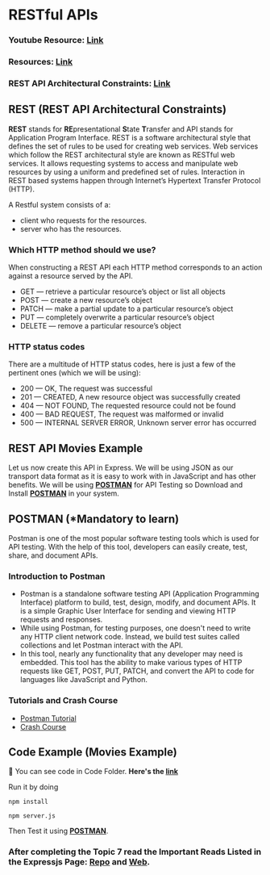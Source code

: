 # RESTful APIs

### Youtube Resource: [Link](https://youtu.be/vjf774RKrLc)

### Resources: [Link](https://www.tutorialspoint.com/expressjs/expressjs_restful_apis.htm)

### REST API Architectural Constraints: [Link](https://www.geeksforgeeks.org/rest-api-architectural-constraints/)

## REST (REST API Architectural Constraints)

**REST** stands for **RE**presentational **S**tate **T**ransfer and API stands for Application Program Interface. REST is a software architectural style that defines the set of rules to be used for creating web services. Web services which follow the REST architectural style are known as RESTful web services. It allows requesting systems to access and manipulate web resources by using a uniform and predefined set of rules. Interaction in REST based systems happen through Internet’s Hypertext Transfer Protocol (HTTP).

A Restful system consists of a:

- client who requests for the resources.
- server who has the resources.

### Which HTTP method should we use?

When constructing a REST API each HTTP method corresponds to an action against a resource served by the API.

- GET — retrieve a particular resource’s object or list all objects
- POST — create a new resource’s object
- PATCH — make a partial update to a particular resource’s object
- PUT — completely overwrite a particular resource’s object
- DELETE — remove a particular resource’s object

### HTTP status codes

There are a multitude of HTTP status codes, here is just a few of the pertinent ones (which we will be using):

- 200 — OK, The request was successful
- 201 — CREATED, A new resource object was successfully created
- 404 — NOT FOUND, The requested resource could not be found
- 400 — BAD REQUEST, The request was malformed or invalid
- 500 — INTERNAL SERVER ERROR, Unknown server error has occurred

## REST API Movies Example

Let us now create this API in Express. We will be using JSON as our transport data format as it is easy to work with in JavaScript and has other benefits. We will be using **[POSTMAN](https://www.postman.com/)** for API Testing so Download and Install **[POSTMAN](https://www.postman.com/)** in your system.

## POSTMAN (*Mandatory to learn)

Postman is one of the most popular software testing tools which is used for API testing. With the help of this tool, developers can easily create, test, share, and document APIs.

### Introduction to Postman

- Postman is a standalone software testing API (Application Programming Interface) platform to build, test, design, modify, and document APIs. It is a simple Graphic User Interface for sending and viewing HTTP requests and responses.
- While using Postman, for testing purposes, one doesn't need to write any HTTP client network code. Instead, we build test suites called collections and let Postman interact with the API.
- In this tool, nearly any functionality that any developer may need is embedded. This tool has the ability to make various types of HTTP requests like GET, POST, PUT, PATCH, and convert the API to code for languages like JavaScript and Python.

### Tutorials and Crash Course

- [Postman Tutorial](https://www.javatpoint.com/postman)
- [Crash Course](https://youtu.be/Iq7eh6DhN6M)

## Code Example (Movies Example)

📁 You can see code in Code Folder. **Here's the [link](https://github.com/iampavangandhi/TheNodeCourse/tree/master/03%20Expressjs/Topic7/Code)**

Run it by doing

```
npm install

npm server.js
```

Then Test it using **[POSTMAN](https://www.postman.com/)**.

### After completing the Topic 7 read the Important Reads Listed in the Expressjs Page: [Repo](https://github.com/iampavangandhi/TheNodeCourse/tree/master/03%20Expressjs) and [Web](https://iampavangandhi.github.io/TheNodeCourse/03%20Expressjs/).